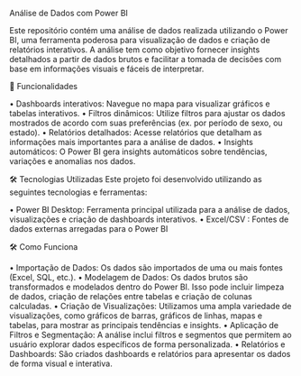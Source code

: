 Análise de Dados com Power BI

Este repositório contém uma análise de dados realizada utilizando o Power BI, uma ferramenta poderosa para visualização de dados e criação de relatórios interativos. A análise tem como objetivo fornecer insights detalhados a partir de dados brutos e facilitar a tomada de decisões com base em informações visuais e fáceis de interpretar.

🚀 Funcionalidades

• Dashboards interativos: Navegue no mapa para visualizar gráficos e tabelas interativos.
•	Filtros dinâmicos: Utilize filtros para ajustar os dados mostrados de acordo com suas preferências (ex. por período de sexo, ou estado).
•	Relatórios detalhados: Acesse relatórios que detalham as informações mais importantes para a análise de dados.
•	Insights automáticos: O Power BI gera insights automáticos sobre tendências, variações e anomalias nos dados.

🛠️ Tecnologias Utilizadas
Este projeto foi desenvolvido utilizando as seguintes tecnologias e ferramentas:

•	Power BI Desktop: Ferramenta principal utilizada para a análise de dados, visualizações e criação de dashboards interativos.
•	Excel/CSV : Fontes de dados externas arregadas para o Power BI


🛠️ Como Funciona

•	Importação de Dados: Os dados são importados de uma ou mais fontes (Excel, SQL, etc.).
•	Modelagem de Dados: Os dados brutos são transformados e modelados dentro do Power BI. Isso pode incluir limpeza de dados, criação de relações entre tabelas e criação de colunas calculadas.
•	Criação de Visualizações: Utilizamos uma ampla variedade de visualizações, como gráficos de barras, gráficos de linhas, mapas e tabelas, para mostrar as principais tendências e insights.
•	Aplicação de Filtros e Segmentação: A análise inclui filtros e segmentos que permitem ao usuário explorar dados específicos de forma personalizada.
•	Relatórios e Dashboards: São criados dashboards e relatórios para apresentar os dados de forma visual e interativa.

